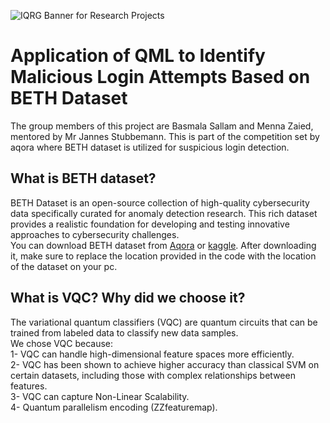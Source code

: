 ![IQRG Banner for Research Projects](../IQRG_Banner_Research_Projects_2024.png)

# Application of QML to Identify Malicious Login Attempts Based on BETH Dataset
The group members of this project are Basmala Sallam and Menna Zaied, mentored by Mr Jannes Stubbemann. This is part of the competition set by aqora where BETH dataset is utilized for suspicious login detection. 
## What is BETH dataset?
BETH Dataset is an open-source collection of high-quality cybersecurity data specifically curated for anomaly detection research. This rich dataset provides a realistic foundation for developing and testing innovative approaches to cybersecurity challenges. \
You can download BETH dataset from [Aqora](https://app.aqora.io/competitions/novaceneai-beth/code/template/tree/data) or [kaggle](https://www.kaggle.com/datasets/katehighnam/beth-dataset). After downloading it, make sure to replace the location provided in the code with the location of the dataset on your pc.
## What is VQC? Why did we choose it?
The variational quantum classifiers (VQC) are quantum circuits that can be trained from labeled data to classify new data samples. \
We chose VQC because: \
1- VQC can handle high-dimensional feature spaces more efficiently. \
2- VQC has been shown to achieve higher accuracy than classical SVM on certain datasets, including those with complex relationships between features. \
3- VQC can capture Non-Linear Scalability. \
4- Quantum parallelism encoding (ZZfeaturemap). 
